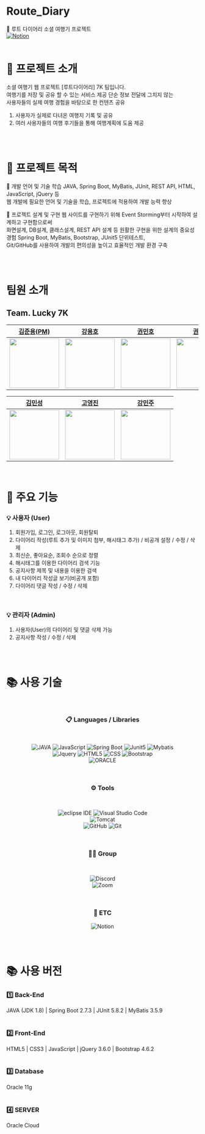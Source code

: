 # Route_Diary

🛫 루트 다이어리 소셜 여행기 프로젝트<br>
[![Notion](https://img.shields.io/badge/Notion-%23000000.svg?style=for-the-badge&logo=notion&logoColor=white)](https://first-crib-0b9.notion.site/Route_diary-c181af4351034a6eb45d3da07e410064)
<br><br>

# 🚩 프로젝트 소개

소셜 여행기 웹 프로젝트 [루트다이어리] 7K 팀입니다. <br>
여행기를 저장 및 공유 할 수 있는 서비스 제공 단순 정보 전달에 그치지 않는 <br>
사용자들의 실제 여행 경험을 바탕으로 한 컨텐츠 공유

1. 사용자가 실제로 다녀온 여행지 기록 및 공유 <br>
2. 여러 사용자들의 여행 후기들을 통해 여행계획에 도움 제공

<br><br>

# 🚩 프로젝트 목적

 개발 언어 및 기술 학습 JAVA, Spring Boot, MyBatis, JUnit, REST API, HTML, JavaScript, jQuery 등 <br>
웹 개발에 필요한 언어 및 기술을 학습, 프로젝트에 적용하여 개발 능력 향상

 프로젝트 설계 및 구현 웹 사이트를 구현하기 위해 Event Storming부터 시작하여 설계하고 구현함으로써 <br>
화면설계, DB설계, 클래스설계, REST API 설계 등 원활한 구현을 위한 설계의 중요성 경험 Spring Boot, MyBatis, Bootstrap, JUnit5 단위테스트, <br>
Git/GitHub를 사용하여 개발의 편의성을 높이고 효율적인 개발 환경 구축

<br><br>

# 팀원 소개

## Team. Lucky 7K

| [김준용(PM)](https://github.com/lemonjunnn)                                      | [강용호](https://github.com/koreayong19)                                         | [권민호](https://github.com/kwonminho1992)                                        | [권민석](https://github.com/glfldehd)                                            |
| -------------------------------------------------------------------------------- | -------------------------------------------------------------------------------- | --------------------------------------------------------------------------------- | -------------------------------------------------------------------------------- |
| <img src="https://avatars.githubusercontent.com/u/83650016?v=4" width="130px" /> | <img src="https://avatars.githubusercontent.com/u/56390797?v=4" width="130px" /> | <img src="https://avatars.githubusercontent.com/u/69135840?v=4"  width="130px" /> | <img src="https://avatars.githubusercontent.com/u/88469350?v=4" width="130px" /> |

| [김민성](https://github.com/BACKMINSEONG)                                        | [고영진](https://github.com/blackWhale0731)                                       | [강민주](https://github.com/KMJbella)                                             |
| -------------------------------------------------------------------------------- | --------------------------------------------------------------------------------- | --------------------------------------------------------------------------------- |
| <img src="https://avatars.githubusercontent.com/u/99784071?v=4" width="130px" /> | <img src="https://avatars.githubusercontent.com/u/106871769?v=4" width="130px" /> | <img src="https://avatars.githubusercontent.com/u/82739503?v=4"  width="130px" /> |

<br>

# 🚩 주요 기능

### 💡 사용자 (User)

1. 회원가입, 로그인, 로그아웃, 회원탈퇴
2. 다이어리 작성(루트 추가 및 이미지 첨부, 해시태그 추가) / 비공개 설정 / 수정 / 삭제
3. 최신순, 좋아요순, 조회수 순으로 정렬
4. 해시태그를 이용한 다이어리 검색 기능
5. 공지사항 제목 및 내용을 이용한 검색
6. 내 다이어리 작성글 보기(비공개 포함)
7. 다이어리 댓글 작성 / 수정 / 삭제

<br>

### 💡 관리자 (Admin)

1. 사용자(User)의 다이어리 및 댓글 삭제 가능
2. 공지사항 작성 / 수정 / 삭제

<br><br>

# 📚 사용 기술

<center>
<br>

### 📋 Languages / Libraries

<br>

![JAVA](https://img.shields.io/badge/java-007396?style=for-the-badge&logo=java&logoColor=white)
![JavaScript](https://img.shields.io/badge/javascript-F7DF1E?style=for-the-badge&logo=javascript&logoColor=black)
![Spring Boot](https://img.shields.io/badge/springboot-6DB33F?style=for-the-badge&logo=springboot&logoColor=white)
![Junit5](https://img.shields.io/badge/JUnit5-25A162?style=for-the-badge&logo=Junit5&logoColor=white)
![Mybatis](https://img.shields.io/badge/MyBatis-FF0000?style=for-the-badge&logo=MyBatis&logoColor=white)<br>
![Jquery](https://img.shields.io/badge/jQuery-0769AD?style=for-the-badge&logo=jquery&logoColor=white)
![HTML5](https://img.shields.io/badge/HTML5-E34F26?style=for-the-badge&logo=html5&logoColor=white)
![CSS](https://img.shields.io/badge/CSS3-1572B6?style=for-the-badge&logo=css3&logoColor=white)
![Bootstrap](https://img.shields.io/badge/bootstrap-7952B3?style=for-the-badge&logo=bootstrap&logoColor=white)<br>
![ORACLE](https://img.shields.io/badge/Oracle-F80000?style=for-the-badge&logo=Oracle&logoColor=white)

<br>

### ⚙ Tools

<br>

![eclipse IDE](https://img.shields.io/badge/Eclipse-2C2255?style=for-the-badge&logo=eclipse&logoColor=white)
![Visual Studio Code](https://img.shields.io/badge/Visual%20Studio%20Code-0078d7.svg?style=for-the-badge&logo=visual-studio-code&logoColor=white)<br>
![Tomcat](https://img.shields.io/badge/APACHETOMCAT-F8DC75?style=for-the-badge&logo=apachetomcat&logoColor=white)<br>
![GitHub](https://img.shields.io/badge/github-%23121011.svg?style=for-the-badge&logo=github&logoColor=white)
![Git](https://img.shields.io/badge/git-%23F05033.svg?style=for-the-badge&logo=git&logoColor=white)<br>

<br>

### 🤜🤛 Group

<br>

![Discord](https://img.shields.io/badge/Discord-7289DA?style=for-the-badge&logo=discord&logoColor=white)<br>
![Zoom](https://img.shields.io/badge/Zoom-2D8CFF?style=for-the-badge&logo=zoom&logoColor=white)

<br>

### 🧐 ETC

![Notion](https://img.shields.io/badge/Notion-%23000000.svg?style=for-the-badge&logo=notion&logoColor=white)

<br><br>

</center>

# 📚 사용 버전

### 1️⃣ Back-End <br>

JAVA (JDK 1.8) | Spring Boot 2.7.3 | JUnit 5.8.2 | MyBatis 3.5.9 <br><br>

### 2️⃣ Front-End <br>

HTML5 | CSS3 | JavaScript | jQuery 3.6.0 | Bootstrap 4.6.2<br><br>

### 3️⃣ Database <br>

Oracle 11g <br><br>

### 4️⃣ SERVER <br>

Oracle Cloud
